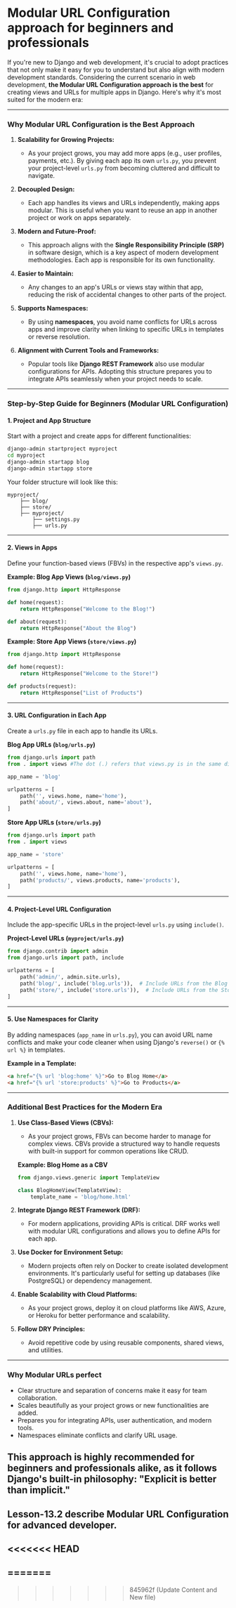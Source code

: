 # Modular URL Configuration approach for beginners and professionals

If you're new to Django and web development, it's crucial to adopt practices that not only make it easy for you to understand but also align with modern development standards. Considering the current scenario in web development, **the Modular URL Configuration approach is the best** for creating views and URLs for multiple apps in Django. Here's why it's most suited for the modern era:

---

### **Why Modular URL Configuration is the Best Approach**

1. **Scalability for Growing Projects:**
   - As your project grows, you may add more apps (e.g., user profiles, payments, etc.). By giving each app its own `urls.py`, you prevent your project-level `urls.py` from becoming cluttered and difficult to navigate.

2. **Decoupled Design:**
   - Each app handles its views and URLs independently, making apps modular. This is useful when you want to reuse an app in another project or work on apps separately.

3. **Modern and Future-Proof:**
   - This approach aligns with the **Single Responsibility Principle (SRP)** in software design, which is a key aspect of modern development methodologies. Each app is responsible for its own functionality.

4. **Easier to Maintain:**
   - Any changes to an app's URLs or views stay within that app, reducing the risk of accidental changes to other parts of the project.

5. **Supports Namespaces:**
   - By using **namespaces**, you avoid name conflicts for URLs across apps and improve clarity when linking to specific URLs in templates or reverse resolution.

6. **Alignment with Current Tools and Frameworks:**
   - Popular tools like **Django REST Framework** also use modular configurations for APIs. Adopting this structure prepares you to integrate APIs seamlessly when your project needs to scale.
---

### **Step-by-Step Guide for Beginners (Modular URL Configuration)**

#### **1. Project and App Structure**
Start with a project and create apps for different functionalities:
```bash
django-admin startproject myproject
cd myproject
django-admin startapp blog
django-admin startapp store
```

Your folder structure will look like this:
```
myproject/
    ├── blog/
    ├── store/
    ├── myproject/
        ├── settings.py
        ├── urls.py
```

---

#### **2. Views in Apps**
Define your function-based views (FBVs) in the respective app's `views.py`.

**Example: Blog App Views (`blog/views.py`)**
```python
from django.http import HttpResponse

def home(request):
    return HttpResponse("Welcome to the Blog!")

def about(request):
    return HttpResponse("About the Blog")
```

**Example: Store App Views (`store/views.py`)**
```python
from django.http import HttpResponse

def home(request):
    return HttpResponse("Welcome to the Store!")

def products(request):
    return HttpResponse("List of Products")
```

---

#### **3. URL Configuration in Each App**
Create a `urls.py` file in each app to handle its URLs.

**Blog App URLs (`blog/urls.py`)**
```python
from django.urls import path
from . import views #The dot (.) refers that views.py is in the same directory as the module containing this import statement.

app_name = 'blog'

urlpatterns = [
    path('', views.home, name='home'),
    path('about/', views.about, name='about'),
]
```

**Store App URLs (`store/urls.py`)**
```python
from django.urls import path
from . import views

app_name = 'store'

urlpatterns = [
    path('', views.home, name='home'),
    path('products/', views.products, name='products'),
]
```

---

#### **4. Project-Level URL Configuration**
Include the app-specific URLs in the project-level `urls.py` using `include()`.

**Project-Level URLs (`myproject/urls.py`)**
```python
from django.contrib import admin
from django.urls import path, include

urlpatterns = [
    path('admin/', admin.site.urls),
    path('blog/', include('blog.urls')),  # Include URLs from the Blog app
    path('store/', include('store.urls')),  # Include URLs from the Store app
]
```

---

#### **5. Use Namespaces for Clarity**
By adding namespaces (`app_name` in `urls.py`), you can avoid URL name conflicts and make your code cleaner when using Django's `reverse()` or `{% url %}` in templates.

**Example in a Template:**
```html
<a href="{% url 'blog:home' %}">Go to Blog Home</a>
<a href="{% url 'store:products' %}">Go to Products</a>
```

---

### **Additional Best Practices for the Modern Era**

1. **Use Class-Based Views (CBVs):**
   - As your project grows, FBVs can become harder to manage for complex views. CBVs provide a structured way to handle requests with built-in support for common operations like CRUD.

   **Example: Blog Home as a CBV**
   ```python
   from django.views.generic import TemplateView

   class BlogHomeView(TemplateView):
       template_name = 'blog/home.html'
   ```

2. **Integrate Django REST Framework (DRF):**
   - For modern applications, providing APIs is critical. DRF works well with modular URL configurations and allows you to define APIs for each app.

3. **Use Docker for Environment Setup:**
   - Modern projects often rely on Docker to create isolated development environments. It's particularly useful for setting up databases (like PostgreSQL) or dependency management.

4. **Enable Scalability with Cloud Platforms:**
   - As your project grows, deploy it on cloud platforms like AWS, Azure, or Heroku for better performance and scalability.

5. **Follow DRY Principles:**
   - Avoid repetitive code by using reusable components, shared views, and utilities.
---

### **Why Modular URLs perfect**
- Clear structure and separation of concerns make it easy for team collaboration.
- Scales beautifully as your project grows or new functionalities are added.
- Prepares you for integrating APIs, user authentication, and modern tools.
- Namespaces eliminate conflicts and clarify URL usage.

This approach is highly recommended for beginners and professionals alike, as it follows Django's built-in philosophy: **"Explicit is better than implicit."**
---

##  Lesson-13.2 describe Modular URL Configuration for advanced developer.

<<<<<<< HEAD
---
=======
---
>>>>>>> 845962f (Update Content and New file)
